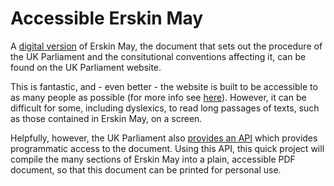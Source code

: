 
# Accessible Erskin May

A [digital version](https://erskinemay.parliament.uk/) of Erskin May, the document that sets out the procedure of the UK Parliament and the consitutional conventions affecting it, can be found on the UK Parliament website.

This is fantastic, and - even better - the website is built to be accessible to as many people as possible (for more info see [here](https://www.parliament.uk/site-information/accessibility/)). However, it can be difficult for some, including dyslexics, to read long passages of texts, such as those contained in Erskin May, on a screen.

Helpfully, however, the UK Parliament also [provides an API](https://erskinemay-api.parliament.uk/index.html) which provides programmatic access to the document. Using this API, this quick project will compile the many sections of Erskin May into a plain, accessible PDF document, so that this document can be printed for personal use.
